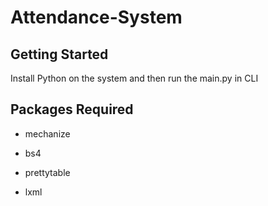 # Attendance-System

## Getting Started

Install Python on the system and then run the main.py in CLI

## Packages Required

- mechanize

- bs4

- prettytable

- lxml
